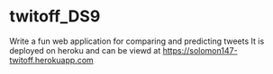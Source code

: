 # twitoff_DS9
Write a fun web application for comparing and predicting tweets It is deployed on heroku and can be viewd at https://solomon147-twitoff.herokuapp.com
